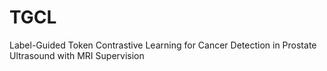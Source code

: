 # TGCL
Label-Guided Token Contrastive Learning for Cancer Detection in Prostate Ultrasound with MRI Supervision
